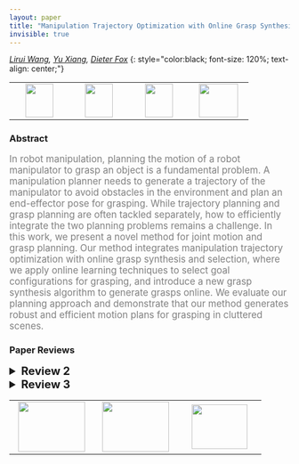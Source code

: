 ```yaml
---
layout: paper
title: "Manipulation Trajectory Optimization with Online Grasp Synthesis and Selection"
invisible: true
---
```

*[Lirui Wang](https://liruiw.github.io/), [Yu Xiang](https://yuxng.github.io/), [Dieter Fox](https://homes.cs.washington.edu/~fox/)*
{: style="color:black; font-size: 120%; text-align: center;"}

<table width="40%"> <tr>
<td style="width: 20%; text-align: center;"><a href="66"><img src="{{ site.baseurl }}/images/paper_link.png"
width = "50"  height = "60"/> </a> </td>

<td style="width: 20%; text-align: center;"><a href="https://liruiw.github.io/planning.html"><img src="{{ site.baseurl }}/images/video_link.png"
width = "50"  height = "60"/> </a> </td>

<td style="width: 20%; text-align: center;"><a href="https://liruiw.github.io/planning.html"><img src="{{ site.baseurl }}/images/website_link.png"
width = "50"  height = "60"/> </a> </td>

<td style="width: 20%; text-align: center;"><a href="nan"><img src="{{ site.baseurl }}/images/pheedloop_link.png"
width = "70"  height = "60"/> </a> </td>

</tr></table>

### Abstract
<html><p style="color:gray; font-size: 120%; text-align: justified;">
In robot manipulation, planning the motion of a robot manipulator to grasp an object is a fundamental problem. A manipulation planner needs to generate a trajectory of the manipulator to avoid obstacles in the environment and plan an end-effector pose for grasping. While trajectory planning and grasp planning are often tackled separately, how to efficiently integrate the two planning problems remains a challenge. In this work, we present a novel method for joint motion and grasp planning. Our method integrates manipulation trajectory optimization with online grasp synthesis and selection, where we apply online learning techniques to select goal configurations for grasping, and introduce a new grasp synthesis algorithm to generate grasps online. We evaluate our planning approach and demonstrate that our method generates robust and efficient motion plans for grasping in cluttered scenes.
</p></html>

### Paper Reviews
<details><summary style="font-size:20px;"><b> Review 2</b></summary>
<p style="color:gray; font-size: 120%; text-align: justified;">
Overall I think the paper is on its way to being a good contribution but there are still a few things to be addressed:I - Presentation and approach- Related work: Some super relevant work seems to be missing including [a]. In the intro two categories of grasping are mentioned but the seconds one does not cite anything. On the other hand there is a discussion in related work on TAMP that I don't think is particularly relevant to problem here.- The primary difficulty I have with reviewing this paper is the confusion in the overloaded use of 'online'. Throughout the paper it is often ambiguous as to what aspect of the algorithm and its evaluation happen online vs offline. For the rest of this review I am going to assume the following based on what I could gather from multiple reads of the paper: the entire approach of optimizing the trajectory and selecting the grasp happens offline given a new scene and a problem, and once a plan is found it is executed open loop without any replanning. Given this 'online' from the title should also be dropped.- This ambiguity could be resolved by stepping through the approach using an example problem. For instance in Fig. 2. at various steps of the algorithm the robot appears to be in different places. If an offline trajectory is being solved for discussing in the context of the whole trajectory would make sense. Is the loop in Fig. 2 an iteration of the offline algorithm or is it making online execution steps by giving feedback.- In Eq. (8) g is refereed to as a goal configuration at ith iteration. If only one goal is used isn't this just now vanilla CHOMP and not goal-set CHOMP?- Figures: Fig. 1 is not very clear to see what is happening. Maybe just show a few waypoint with the robot and add the trajectory taken by the end effector. In Fig. 6 is none of green or red stuff mentioned is clearly visible from those viewpoints.II - Evaluation- Overall the evaluation is unable to highlight the strengths of the approach. Comparing Table I and III it does not seem like the grasp synthesis part adds much improvement. Then, the critical part of the approach is just goal-set CHOMP plus grasp selection from the goal set with something like mirror descent. This makes the contribution seem incremental and weak at best.- Parameter tuning and effect on the Algorithm: The ablation for \lambda while appreciated is less useful since this parameter has been explored in CHOMP. Discussion on \gamma, \alpha, \beta would be more helpful.- How are body points uniformly sampled on the robot surface?- Is the 'Execution' success a percentage out of the ones that were first successful in 'Planning'?- Report std on the results would be useful.III - LimitationsA limitations section could be included to possibly discuss the following:- The trajectory tail approximated with linear interpolation: how accurate is this? what if the trajectory is in collision or violates other constraints?- For a novel application how many grasps in G are necessary and how does the performance scale with the size of G?- How is fighting between competing objective resolved? For example, reaching object vs obstacle avoidance to another object close to it.- How would the simulator performance translate to the real world?[a] Berenson, D., Srinivasa, S., & Kuffner, J. (2011). Task space regions: A framework for pose-constrained manipulation planning. The International Journal of Robotics Research, 30(12), 1435-1460.
</p> </details>

<details><summary style="font-size:20px;"><b> Review 3</b></summary>
<p style="color:gray; font-size: 120%; text-align: justified;">
The summary is above.   The paper is well written and clear.  Several variations of the algorithms are presented and evaluated.  I liked that it acknowledges the presence of local minima in grasp refinement (ISF) and therefore the requirement to choose discretely among targets.  I have a few small suggestions.- In a number of cases, the paper and video uses "optimal" when "locally optimal" or "best among our options" should be used instead.- There is no discussion about run-times (except at one point suggesting that MD works better but it's slower).- Somewhere it should be acknowledged that these beautiful motions probably won't work in the presence of sensing uncertainty.- If one imagines a depth-sensor on the end-effector, one could use the on-line learning to refine the grasp in the presence of uncertainty.  But, in that case, one would want to consider information gathering as part of the process.  Possible future work...
</p> </details>

<table width="100%"><tr><td style="width: 30%; text-align: center;"><a href="{{ site.baseurl }}/program/papers/32"> <img src="{{ site.baseurl }}/images/previous_icon.png" width = "120"  height = "90"/> </a> </td>

<td style="width: 30%; text-align: center;"><a href="{{ site.baseurl }}/program/papers"> <img src="{{ site.baseurl }}/images/overview_icon.png" width = "120"  height = "90"/> </a> </td> 

<td style="width: 30%; text-align: center;"><a href="{{ site.baseurl }}/program/papers/34"> <img src="{{ site.baseurl }}/images/next_icon.png" width = "100"  height = "80"/> </a> </td> 

</tr></table>

